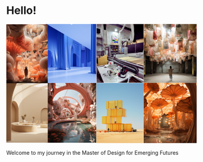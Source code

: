 # Hello!
![collagenew](image.png)

Welcome to my journey in the Master of Design for Emerging Futures
<br>
<br>


  
